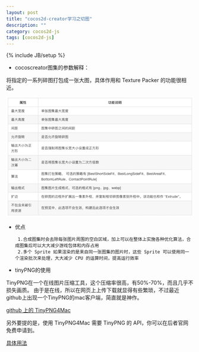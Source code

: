 ```yaml
---
layout: post
title: "cocos2d-creator学习之切图"
description: ""
category: cocos2d-js
tags: [cocos2d-js]
---
```

{% include JB/setup %}

 - cocoscreator图集的参数解释：
 
将指定的一系列碎图打包成一张大图，具体作用和 Texture Packer 的功能很相近。

![autoatlas][1]

 - 优点

        1.合成图集时会去除每张图片周围的空白区域，加上可以在整体上实施各种优化算法，合成图集后可以大大减少游戏包体和内存占用
        2.多个 Sprite 如果渲染的是来自同一张图集的图片时，这些 Sprite 可以使用同一个渲染批次来处理，大大减少 CPU 的运算时间，提高运行效率

 - tinyPNG的使用

TinyPNG在一个在线图片压缩工具，这个压缩率很高，有50%-70%，而且几乎不损失画质。 由于是在线，所以在网页上上传下载就显得有些繁琐，不过最近github上出现一个TinyPNG的mac客户端，简直就是神作。

[github 上的 TinyPNG4Mac][2]

另外要提的是，使用 TinyPNG4Mac 需要 TinyPNG 的 API，你可以在后者官网免费申请到。

[具体用法][3]


  [1]: https://github.com/sanyuancap/sanyuancap.github.com/blob/master/assets/blogImg/cocos-creator/cocos-creator-autoatlas.png?raw=true
  [2]: https://github.com/kyleduo/TinyPNG4Mac
  [3]: https://sspai.com/post/41979